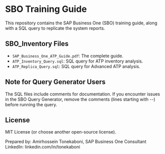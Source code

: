 # SBO Training Guide
This repository contains the SAP Business One (SBO) training guide, along with a SQL query to replicate the system reports.

## SBO_Inventory Files
- `SAP_Business_One_ATP_Guide.pdf`: The complete guide.
- `ATP_Inventory_Query.sql`: SQL query for ATP inventory analysis.
- `ATP_Replica_Query.sql`: SQL query for Advanced ATP analysis.

## Note for Query Generator Users
The SQL files include comments for documentation. If you encounter issues in the SBO Query Generator, remove the comments (lines starting with --) before running the query.

## License
MIT License (or choose another open-source license).

Prepared by: Amirhossein Tonekaboni, SAP Business One Consultant
LinkedIn: linkedin.com/in/tonekaboni
